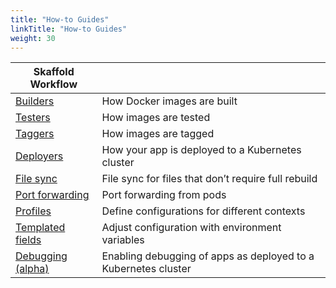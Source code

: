 ```yaml
---
title: "How-to Guides"
linkTitle: "How-to Guides"
weight: 30
---
```


| Skaffold Workflow | |
|----------|---|
| [Builders](/docs/how-tos/builders) | How Docker images are built |
| [Testers](/docs/how-tos/testers) | How images are tested |
| [Taggers](/docs/how-tos/taggers) | How images are tagged |
| [Deployers](/docs/how-tos/deployers) | How your app is deployed to a Kubernetes cluster |
| [File sync](/docs/how-tos/filesync) | File sync for files that don’t require full rebuild |
| [Port forwarding](/docs/how-tos/portforward) | Port forwarding from pods |
| [Profiles](/docs/how-tos/profiles) | Define configurations for different contexts |
| [Templated fields](/docs/how-tos/templating) | Adjust configuration with environment variables |
| [Debugging (alpha)](/docs/how-tos/debug) | Enabling debugging of apps as deployed to a Kubernetes cluster |
